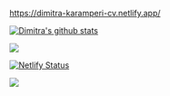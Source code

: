 https://dimitra-karamperi-cv.netlify.app/

[![Dimitra's github stats](https://github-readme-stats-sigma-five.vercel.app/api?username=dimikara&show_icons=true&theme=radical)](https://github.com/anuraghazra/github-readme-stats)

![](https://komarev.com/ghpvc/?username=dimikara&style=plastic&color=blue)


[![Netlify Status](https://api.netlify.com/api/v1/badges/08021c5b-ed6e-4015-b4d4-c98f496b3a95/deploy-status)](https://app.netlify.com/sites/dimitra-karamperi-cv/deploys)

![](https://hit.yhype.me/github/profile?user_id=8607482)
